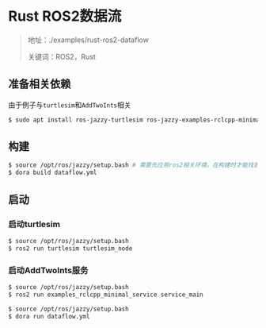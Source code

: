 # Rust ROS2数据流

>地址：./examples/rust-ros2-dataflow
>
>关键词：ROS2，Rust

## 准备相关依赖
由于例子与`turtlesim`和`AddTwoInts`相关
```bash
$ sudo apt install ros-jazzy-turtlesim ros-jazzy-examples-rclcpp-minimal-service
```

## 构建
```bash
$ source /opt/ros/jazzy/setup.bash # 需要先应用ros2相关环境，在构建时才能找到相应ros消息类型
$ dora build dataflow.yml
```

## 启动
### 启动turtlesim
```bash
$ source /opt/ros/jazzy/setup.bash
$ ros2 run turtlesim turtlesim_node
```
### 启动AddTwoInts服务
```bash
$ source /opt/ros/jazzy/setup.bash
$ ros2 run examples_rclcpp_minimal_service service_main
```

```bash
$ source /opt/ros/jazzy/setup.bash
$ dora run dataflow.yml
```
